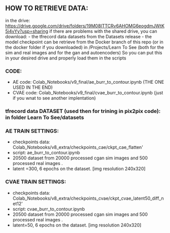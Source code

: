 ## HOW TO RETRIEVE DATA:
in the drive: https://drive.google.com/drive/folders/19M08ITTCRv6AHOMG6eogdmJWtK5i4vYy?usp=sharing
if there are problems with the shared drive, you can download:
        - the tfrecord data datasets from the Datasets release
        - the model checkpoint can be retrieve from the Docker branch of this repo (or in the docker folder if you downloaded) in /Projects/Learn To See (both for the sim and real images and for the gan and autoencoders)
        So you can put this in your desired drive and properly load them in the scripts
        
### CODE:
- AE code: Colab_Notebooks/v9_final/ae_burr_to_contour.ipynb (THE ONE USED IN THE END)
- CVAE code: Colab_Notebooks/v9_final/cvae_burr_to_contour.ipynb (just if you wnat to see another implentation)


### tfrecord data DATASET (used then for trining in pix2pix code): in folder Learn To See/datasets

### AE TRAIN SETTINGS:
- checkpoints data: Colab_Notebooks/v8_extra/checkpoints_cae/ckpt_cae_flatten' 
- script: ae_burr_to_contour.ipynb
- 20500 dataset from 20000 processed cgan sim images and 500 processed real images . 
- latent =300, 6 epochs on the dataset. [img resolution 240x320]

### CVAE TRAIN SETTINGS:
- checkpoints data: Colab_Notebooks/v8_extra/checkpoints_cvae/ckpt_cvae_latent50_diff_net12' 
- script: cvae_burr_to_contour.ipynb
- 20500 dataset from 20000 processed cgan sim images and 500 processed real images . 
- latent=50, 6 epochs on the dataset. [img resolution 240x320]
